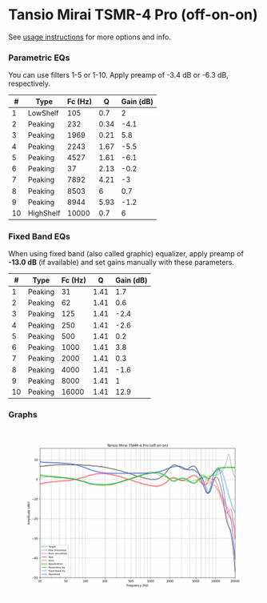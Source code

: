 # Tansio Mirai TSMR-4 Pro (off-on-on)
See [usage instructions](https://github.com/jaakkopasanen/AutoEq#usage) for more options and info.

### Parametric EQs
You can use filters 1-5 or 1-10. Apply preamp of -3.4 dB or -6.3 dB, respectively.

|   # | Type      |   Fc (Hz) |    Q |   Gain (dB) |
|-----|-----------|-----------|------|-------------|
|   1 | LowShelf  |       105 | 0.7  |         2   |
|   2 | Peaking   |       232 | 0.34 |        -4.1 |
|   3 | Peaking   |      1969 | 0.21 |         5.8 |
|   4 | Peaking   |      2243 | 1.67 |        -5.5 |
|   5 | Peaking   |      4527 | 1.61 |        -6.1 |
|   6 | Peaking   |        37 | 2.13 |        -0.2 |
|   7 | Peaking   |      7892 | 4.21 |        -3   |
|   8 | Peaking   |      8503 | 6    |         0.7 |
|   9 | Peaking   |      8944 | 5.93 |        -1.2 |
|  10 | HighShelf |     10000 | 0.7  |         6   |

### Fixed Band EQs
When using fixed band (also called graphic) equalizer, apply preamp of **-13.0 dB** (if available) and set gains manually with these parameters.

|   # | Type    |   Fc (Hz) |    Q |   Gain (dB) |
|-----|---------|-----------|------|-------------|
|   1 | Peaking |        31 | 1.41 |         1.7 |
|   2 | Peaking |        62 | 1.41 |         0.6 |
|   3 | Peaking |       125 | 1.41 |        -2.4 |
|   4 | Peaking |       250 | 1.41 |        -2.6 |
|   5 | Peaking |       500 | 1.41 |         0.2 |
|   6 | Peaking |      1000 | 1.41 |         3.8 |
|   7 | Peaking |      2000 | 1.41 |         0.3 |
|   8 | Peaking |      4000 | 1.41 |        -1.6 |
|   9 | Peaking |      8000 | 1.41 |         1   |
|  10 | Peaking |     16000 | 1.41 |        12.9 |

### Graphs
![](./Tansio%20Mirai%20TSMR-4%20Pro%20(off-on-on).png)
